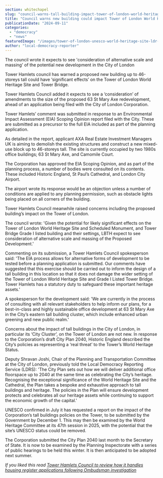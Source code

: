 ```yaml
---
section: whitechapel
slug: "council-warns-tall-building-impact-tower-of-london-world-heritage-site"
title: "Council warns new building could impact Tower of London World Heritage Site"
publicationDate: "2024-09-11"
categories: 
  - "democracy"
  - "news"
featuredImage: "/images/tower-of-london-unesco-world-heritage-site-ldr-julia-gregory.jpg"
author: "local-democracy-reporter"
---
```


The council wrote it expects to see 'consideration of alternative scale and massing' of the potential new development in the City of London

Tower Hamlets council has warned a proposed new building up to 46-storeys tall could have ‘significant effects’ on the Tower of London World Heritage Site and Tower Bridge.

Tower Hamlets Council added it expects to see a ‘consideration’ of amendments to the size of the proposed 63 St Mary Axe redevelopment, ahead of an application being filed with the City of London Corporation.

Tower Hamlets’ comment was submitted in response to an Environmental Impact Assessment (EIA) Scoping Opinion report filed with the City. These are submitted as a precursor to the full EIA included as part of the planning application.

As detailed in the report, applicant AXA Real Estate Investment Managers UK is aiming to demolish the existing structures and construct a new mixed-use block up to 46-storeys tall. The site is currently occupied by two 1980s office buildings; 63 St Mary Axe, and Camomile Court.

The Corporation has approved the EIA Scoping Opinion, and as part of the planning process, a number of bodies were consulted on its contents. These included Historic England, St Paul’s Cathedral, and London City Airport.

The airport wrote its response would be an objection unless a number of conditions are applied to any planning permission, such as obstacle lights being placed on all corners of the building.

Tower Hamlets Council meanwhile raised concerns including the proposed building’s impact on the Tower of London.

The council wrote: 'Given the potential for likely significant effects on the Tower of London World Heritage Site and Scheduled Monument, and Tower Bridge Grade I listed building and their settings, LBTH expect to see consideration of alternative scale and massing of the Proposed Development.'

Commenting on its submission, a Tower Hamlets Council spokesperson said: 'The EIA process allows for alternative forms of development to be tested before a planning application is submitted. Our comments have suggested that this exercise should be carried out to inform the design of a tall building in this location so that it does not damage the wider setting of the Tower of London World Heritage Site and Grade I Listed Tower Bridge. Tower Hamlets has a statutory duty to safeguard these important heritage assets.'

A spokesperson for the development said: 'We are currently in the process of consulting with all relevant stakeholders to help inform our plans, for a best-in-class and highly sustainable office development at 63 St Mary Axe in the City’s eastern tall building cluster, which include enhanced urban greening and new public realm.'

Concerns about the impact of tall buildings in the City of London, in particular its ‘City Cluster’, on the Tower of London are not new. In response to the Corporation’s draft City Plan 2040, Historic England described the City’s policies as representing a ‘real threat’ to the Tower’s World Heritage Status.

Deputy Shravan Joshi, Chair of the Planning and Transportation Committee at the City of London, previously told the Local Democracy Reporting Service (LDRS): 'The City Plan sets out how we will deliver additional office floorspace up to 2040 at the same time as celebrating the City’s heritage. Recognising the exceptional significance of the World Heritage Site and the Cathedral, the Plan takes a bespoke and exhaustive approach to tall buildings and heritage. The policies in the Plan will ensure development protects and celebrates all our heritage assets while continuing to support the economic growth of the capital.'

UNESCO confirmed in July it has requested a report on the impact of the Corporation’s tall buildings policies on the Tower, to be submitted by the Government by December 1. This may then be examined by the World Heritage Committee at its 47th session in 2025, with the potential that the site’s UNESCO status could be removed.

The Corporation submitted the City Plan 2040 last month to the Secretary of State. It is now to be examined by the Planning Inspectorate with a series of public hearings to be held this winter. It is then anticipated to be adopted next summer.

_If you liked this read [Tower Hamlets Council to review how it handles housing register applications following Ombudsman investigation](https://whitechapellondon.co.uk/tower-hamlets-council-housing-register-domestic-abuse-ombudsman-investigation/)_
